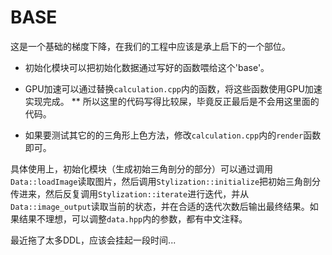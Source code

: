 # BASE
这是一个基础的梯度下降，在我们的工程中应该是承上启下的一个部位。

* 初始化模块可以把初始化数据通过写好的函数喂给这个'base'。

* GPU加速可以通过替换`calculation.cpp`内的函数，将这些函数使用GPU加速实现完成。
** 所以这里的代码写得比较屎，毕竟反正最后是不会用这里面的代码。

* 如果要测试其它的的三角形上色方法，修改`calculation.cpp`内的`render`函数即可。

具体使用上，初始化模块（生成初始三角剖分的部分）可以通过调用`Data::loadImage`读取图片，然后调用`Stylization::initialize`把初始三角剖分传进来，然后反复调用`Stylization::iterate`进行迭代，并从`Data::image_output`读取当前的状态，并在合适的迭代次数后输出最终结果。如果结果不理想，可以调整`data.hpp`内的参数，都有中文注释。

最近拖了太多DDL，应该会挂起一段时间...